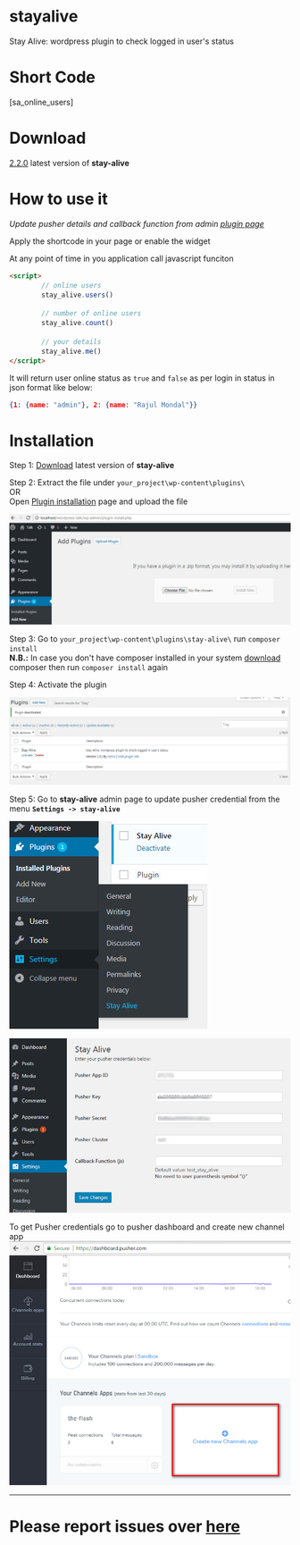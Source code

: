 # stayalive
Stay Alive: wordpress plugin to check logged in user's status 

# Short Code

[sa_online_users]

# Download
[2.2.0](https://github.com/razzul/stay-alive/releases) latest version of **stay-alive**

# How to use it
*Update pusher details and callback function from admin [plugin page](http://localhost/wordpress-talk/wp-admin/options-general.php?page=stay-alive-admin)*

Apply the shortcode in your page or enable the widget

At any point of time in you application call javascript funciton 
```HTML
<script>
        // online users
        stay_alive.users()
        
        // number of online users
        stay_alive.count()
        
        // your details
        stay_alive.me()
</script>
```

It will return user online status as `true` and `false` as per login in status in json format like below: 

```JSON
{1: {name: "admin"}, 2: {name: "Rajul Mondal"}}
```

# Installation 
Step 1: [Download](https://github.com/razzul/stay-alive/releases) latest version of **stay-alive** 

Step 2: Extract the file under `your_project\wp-content\plugins\` <br>
        OR<br>
        Open [Plugin installation](http://localhost/wordpress-talk/wp-admin/plugin-install.php) page and upload the file
        
![alt tag](https://raw.githubusercontent.com/razzul/stay-alive/master/screenshoots/plugin-installer.jpg)

Step 3: Go to `your_project\wp-content\plugins\stay-alive\` run `composer install`<br>
**N.B.:** In case you don't have composer installed in your system [download](https://getcomposer.org/download/) composer then run `composer install` again

Step 4: Activate the plugin

![alt tag](https://raw.githubusercontent.com/razzul/stay-alive/master/screenshoots/plugins-page.jpg)

Step 5: Go to **stay-alive** admin page to update pusher credential from the menu **`Settings -> stay-alive`**

![alt tag](https://raw.githubusercontent.com/razzul/stay-alive/master/screenshoots/menu.jpg)

![alt tag](https://raw.githubusercontent.com/razzul/stay-alive/master/screenshoots/plugin-admin.jpg)

To get Pusher credentials go to pusher dashboard and create new channel app 
![alt tag](https://raw.githubusercontent.com/razzul/stay-alive/master/screenshoots/pusher.jpg)

--------------------------------------------
# Please report issues over [here](https://github.com/razzul/stay-alive/issues/new)
